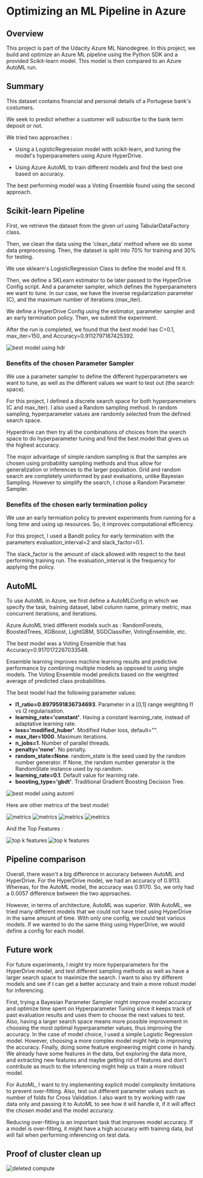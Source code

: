 # Optimizing an ML Pipeline in Azure

## Overview
This project is part of the Udacity Azure ML Nanodegree.
In this project, we build and optimize an Azure ML pipeline using the Python SDK and a provided Scikit-learn model.
This model is then compared to an Azure AutoML run.

## Summary
This dataset contains financial and personal details of a Portugese bank's costumers.

We seek to predict whether a customer will subscribe to the bank term deposit or not.

We tried two approaches :

* Using a LogisticRegression model with scikit-learn, and tuning the model's hyperparameters using Azure HyperDrive.

* Using Azure AutoML to train different models and find the best one based on accuracy.

The best performing model was a Voting Ensemble found using the second approach.

## Scikit-learn Pipeline
First, we retrieve the dataset from the given url using TabularDataFactory class.

Then, we clean the data using the 'clean_data' method where we do some data preprocessing. Then, the dataset is split into 70% for training and 30% for testing.

We use sklearn's LogisticRegression Class to define the model and fit it.

Then, we define a SKLearn estimator to be later passed to the HyperDrive Config script. And a parameter sampler, which defines the hyperparameters we want to tune. In our case, we have the inverse regularization parameter (C), and the maximum number of iterations (max_iter).

We define a HyperDrive Config using the estimator, parameter sampler and an early termination policy. Then, we submit the experiment.

After the run is completed, we found that the best model has C=0.1, max_iter=150, and Accuracy=0.9112797167425392.

![best model using hdr](images/best_model_hdr.png)

### Benefits of the chosen Parameter Sampler
We use a parameter sampler to define the different hyperparameters we want to tune, as well as the different values we want to test out (the search space).

For this project, I defined a discrete search space for both hyperparemeters (C and max_iter). I also used a Random sampling method. In random sampling, hyperparameter values are randomly selected from the defined search space. 

Hyperdrive can then try all the combinations of choices from the search space to do hyperparameter tuning and find the best model that gives us the highest accuracy.

The major advantage of simple random sampling is that the samples are chosen using probability sampling methods and thus allow for generalization or inferences to the larger population. Grid and random search are completely uninformed by past evaluations, unlike Bayesian Sampling. However to simplify the search, I chose a Random Parameter Sampler.

### Benefits of the chosen early termination policy
We use an early termiation policy to prevent experiments from running for a long time and using up resources. So, it improves computational efficiency.

For this project, I used a Bandit policy for early termination with the parameters evaluation_interval=2 and slack_factor=0.1.

The slack_factor is the amount of slack allowed with respect to the best performing training run. The evaluation_interval is the frequency for applying the policy.

## AutoML
To use AutoML in Azure, we first define a AutoMLConfig in which we specify the task, training dataset, label column name, primary metric, max concurrent iterations, and iterations.

Azure AutoML tried different models such as : RandomForests, BoostedTrees, XGBoost, LightGBM, SGDClassifier, VotingEnsemble, etc. 

The best model was a Voting Ensemble that has Accuracy=0.9170172267033548. 

Ensemble learning improves machine learning results and predictive performance by combining multiple models as opposed to using single models. The Voting Ensemble model predicts based on the weighted average of predicted class probabilities.

The best model had the following parameter values:
* **l1_ratio=0.8979591836734693**. Parameter in a [0,1] range weighting l1 vs l2 regularisation.
* **learning_rate='constant'**. Having a constant learning_rate, instead of adaptative learning rate.
* **loss='modified_huber'**. Modified Huber loss, default="".
* **max_iter=1000**. Maximum iterations.
* **n_jobs=1**. Number of parallel threads.
* **penalty='none'**. No penalty.
* **random_state=None**. random_state is the seed used by the random number generator. If None, the random number generator is the RandomState instance used by np.random.
* **learning_rate=0.1**. Default value for learning rate.
* **boosting_type='gbdt'**. Traditional Gradient Boosting Decision Tree.

![best model using automl](images/votingensemble.png)

Here are other metrics of the best model:

![metrics](images/best_model_aml_1.png)
![metrics](images/best_metrics_2.png)
![metrics](images/best_metrics_3.png)
![metrics](images/best_metrics_4.png)

And the Top Features :

![top k features](images/top_k.png)
![top k features](images/top_k_2.png)

## Pipeline comparison
Overall, there wasn't a big difference in accuracy between AutoML and HyperDrive. For the HyperDrive model, we had an accuracy of 0.9113. Whereas, for the AutoML model, the accuracy was 0.9170. So, we only had a 0.0057 difference between the two approaches.

However, in terms of architecture, AutoML was superior. With AutoML, we tried many different models that we could not have tried using HyperDrive in the same amount of time. With only one config, we could test various models. If we wanted to do the same thing using HyperDrive, we would define a config for each model.

## Future work
For future experiments, I might try more hyperparameters for the HyperDrive model, and test different sampling methods as well as have a larger search space to maximize the search. I want to also try different models and see if I can get a better accuracy and train a more robust model for inferencing.

First, trying a Bayesian Parameter Sampler might improve model accuracy and optimize time spent on Hyperparameter Tuning since it keeps track of past evaluation results and uses them to choose the next values to test. Also, having a larger search space means more possible improvement in choosing the most optimal hyperparameter values, thus improving the accuracy. In the case of model choice, I used a simple Logistic Regression model. However, choosing a more complex model might help in improving the accuracy. Finally, doing some feature engineering might come in handy. We already have some features in the data, but exploring the data more, and extracting new features and maybe getting rid of features and don't contribute as much to the inferencing might help us train a more robust model.

For AutoML, I want to try implementing explicit model complexity limitations to prevent over-fitting. Also, test out different parameter values such as number of folds for Cross Validation. I also want to try working with raw data only and passing it to AutoML to see how it will handle it, if it will affect the chosen model and the model accuracy.

Reducing over-fitting is an important task that improves model accuracy. If a model is over-fitting, it might have a high accuracy with training data, but will fail when performing inferencing on test data.

## Proof of cluster clean up
![deleted compute](images/deleted_compute.png)
